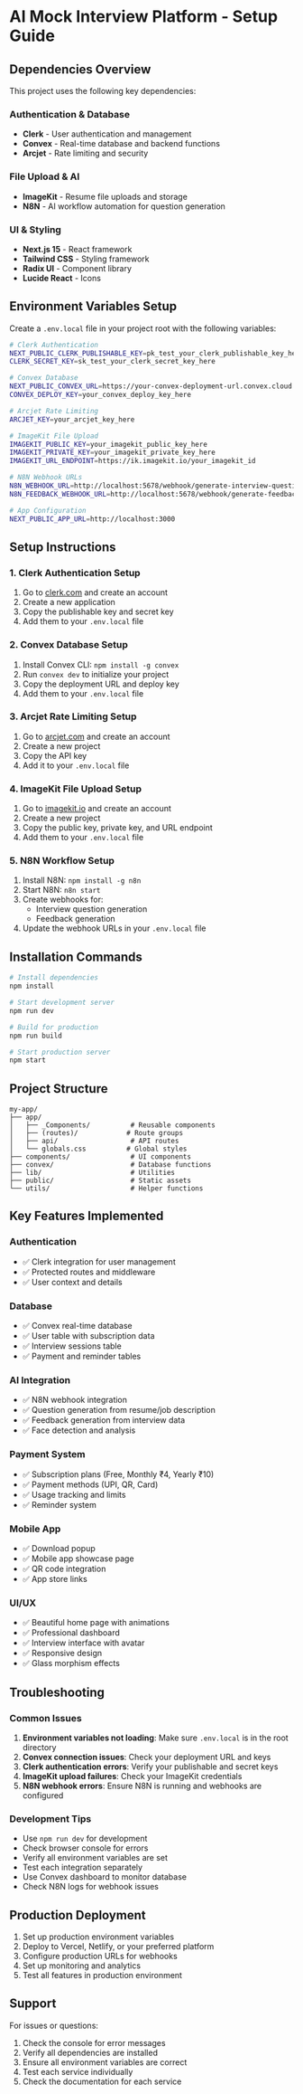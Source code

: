# AI Mock Interview Platform - Setup Guide

## Dependencies Overview

This project uses the following key dependencies:

### Authentication & Database
- **Clerk** - User authentication and management
- **Convex** - Real-time database and backend functions
- **Arcjet** - Rate limiting and security

### File Upload & AI
- **ImageKit** - Resume file uploads and storage
- **N8N** - AI workflow automation for question generation

### UI & Styling
- **Next.js 15** - React framework
- **Tailwind CSS** - Styling framework
- **Radix UI** - Component library
- **Lucide React** - Icons

## Environment Variables Setup

Create a `.env.local` file in your project root with the following variables:

```bash
# Clerk Authentication
NEXT_PUBLIC_CLERK_PUBLISHABLE_KEY=pk_test_your_clerk_publishable_key_here
CLERK_SECRET_KEY=sk_test_your_clerk_secret_key_here

# Convex Database
NEXT_PUBLIC_CONVEX_URL=https://your-convex-deployment-url.convex.cloud
CONVEX_DEPLOY_KEY=your_convex_deploy_key_here

# Arcjet Rate Limiting
ARCJET_KEY=your_arcjet_key_here

# ImageKit File Upload
IMAGEKIT_PUBLIC_KEY=your_imagekit_public_key_here
IMAGEKIT_PRIVATE_KEY=your_imagekit_private_key_here
IMAGEKIT_URL_ENDPOINT=https://ik.imagekit.io/your_imagekit_id

# N8N Webhook URLs
N8N_WEBHOOK_URL=http://localhost:5678/webhook/generate-interview-question
N8N_FEEDBACK_WEBHOOK_URL=http://localhost:5678/webhook/generate-feedback

# App Configuration
NEXT_PUBLIC_APP_URL=http://localhost:3000
```

## Setup Instructions

### 1. Clerk Authentication Setup
1. Go to [clerk.com](https://clerk.com) and create an account
2. Create a new application
3. Copy the publishable key and secret key
4. Add them to your `.env.local` file

### 2. Convex Database Setup
1. Install Convex CLI: `npm install -g convex`
2. Run `convex dev` to initialize your project
3. Copy the deployment URL and deploy key
4. Add them to your `.env.local` file

### 3. Arcjet Rate Limiting Setup
1. Go to [arcjet.com](https://arcjet.com) and create an account
2. Create a new project
3. Copy the API key
4. Add it to your `.env.local` file

### 4. ImageKit File Upload Setup
1. Go to [imagekit.io](https://imagekit.io) and create an account
2. Create a new project
3. Copy the public key, private key, and URL endpoint
4. Add them to your `.env.local` file

### 5. N8N Workflow Setup
1. Install N8N: `npm install -g n8n`
2. Start N8N: `n8n start`
3. Create webhooks for:
   - Interview question generation
   - Feedback generation
4. Update the webhook URLs in your `.env.local` file

## Installation Commands

```bash
# Install dependencies
npm install

# Start development server
npm run dev

# Build for production
npm run build

# Start production server
npm start
```

## Project Structure

```
my-app/
├── app/
│   ├── _Components/          # Reusable components
│   ├── (routes)/            # Route groups
│   ├── api/                  # API routes
│   └── globals.css          # Global styles
├── components/               # UI components
├── convex/                   # Database functions
├── lib/                      # Utilities
├── public/                   # Static assets
└── utils/                    # Helper functions
```

## Key Features Implemented

### Authentication
- ✅ Clerk integration for user management
- ✅ Protected routes and middleware
- ✅ User context and details

### Database
- ✅ Convex real-time database
- ✅ User table with subscription data
- ✅ Interview sessions table
- ✅ Payment and reminder tables

### AI Integration
- ✅ N8N webhook integration
- ✅ Question generation from resume/job description
- ✅ Feedback generation from interview data
- ✅ Face detection and analysis

### Payment System
- ✅ Subscription plans (Free, Monthly ₹4, Yearly ₹10)
- ✅ Payment methods (UPI, QR, Card)
- ✅ Usage tracking and limits
- ✅ Reminder system

### Mobile App
- ✅ Download popup
- ✅ Mobile app showcase page
- ✅ QR code integration
- ✅ App store links

### UI/UX
- ✅ Beautiful home page with animations
- ✅ Professional dashboard
- ✅ Interview interface with avatar
- ✅ Responsive design
- ✅ Glass morphism effects

## Troubleshooting

### Common Issues
1. **Environment variables not loading**: Make sure `.env.local` is in the root directory
2. **Convex connection issues**: Check your deployment URL and keys
3. **Clerk authentication errors**: Verify your publishable and secret keys
4. **ImageKit upload failures**: Check your ImageKit credentials
5. **N8N webhook errors**: Ensure N8N is running and webhooks are configured

### Development Tips
- Use `npm run dev` for development
- Check browser console for errors
- Verify all environment variables are set
- Test each integration separately
- Use Convex dashboard to monitor database
- Check N8N logs for webhook issues

## Production Deployment

1. Set up production environment variables
2. Deploy to Vercel, Netlify, or your preferred platform
3. Configure production URLs for webhooks
4. Set up monitoring and analytics
5. Test all features in production environment

## Support

For issues or questions:
1. Check the console for error messages
2. Verify all dependencies are installed
3. Ensure all environment variables are correct
4. Test each service individually
5. Check the documentation for each service
